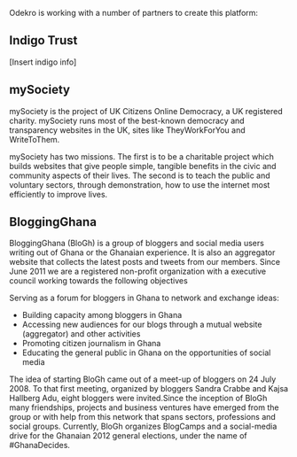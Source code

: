 Odekro is working with a number of partners to create this platform:

## Indigo Trust

[Insert indigo info]

## mySociety

mySociety is the project of UK Citizens Online Democracy, a UK registered charity. mySociety runs most of the best-known democracy and transparency websites in the UK, sites like TheyWorkForYou and WriteToThem.

mySociety has two missions. The first is to be a charitable project which builds websites that give people simple, tangible benefits in the civic and community aspects of their lives. The second is to teach the public and voluntary sectors, through demonstration, how to use the internet most efficiently to improve lives.

## BloggingGhana

BloggingGhana (BloGh) is a group of bloggers and social media users writing out of Ghana or the Ghanaian experience. It is also an aggregator website that collects the latest posts and tweets from our members. Since June 2011 we are a registered non-profit organization with a executive council working towards the following objectives

Serving as a forum for bloggers in Ghana to network and exchange ideas:

- Building capacity among bloggers in Ghana
- Accessing new audiences for our blogs through a mutual website (aggregator) and other activities
- Promoting citizen journalism in Ghana
- Educating the general public in Ghana on the opportunities of social media

The idea of starting BloGh came out of a meet-up of bloggers on 24 July 2008.  To that first meeting, organized by bloggers Sandra Crabbe and Kajsa Hallberg Adu, eight bloggers were invited.Since the inception of BloGh many friendships, projects and business ventures have emerged from the group or with help from this network that spans sectors, professions and social groups. Currently, BloGh organizes BlogCamps and a social-media drive for the Ghanaian 2012 general elections, under the name of #GhanaDecides.
